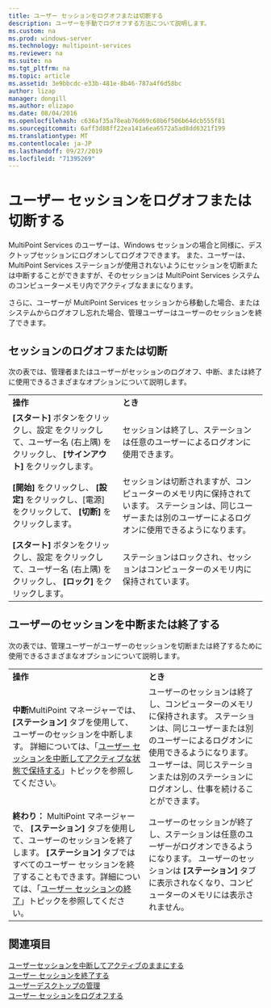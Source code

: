 ```yaml
---
title: ユーザー セッションをログオフまたは切断する
description: ユーザーを手動でログオフする方法について説明します。
ms.custom: na
ms.prod: windows-server
ms.technology: multipoint-services
ms.reviewer: na
ms.suite: na
ms.tgt_pltfrm: na
ms.topic: article
ms.assetid: 3e9bbcdc-e33b-481e-8b46-787a4f6d58bc
author: lizap
manager: dongill
ms.author: elizapo
ms.date: 08/04/2016
ms.openlocfilehash: c636af35a78eab76d69c68b6f506b64dcb555f81
ms.sourcegitcommit: 6aff3d88ff22ea141a6ea6572a5ad8dd6321f199
ms.translationtype: MT
ms.contentlocale: ja-JP
ms.lasthandoff: 09/27/2019
ms.locfileid: "71395269"
---
```

# <a name="log-off-or-disconnect-user-sessions"></a>ユーザー セッションをログオフまたは切断する
MultiPoint Services のユーザーは、Windows セッションの場合と同様に、デスクトップセッションにログオンしてログオフできます。 また、ユーザーは、MultiPoint Services ステーションが使用されないようにセッションを切断または中断することができますが、そのセッションは MultiPoint Services システムのコンピューターメモリ内でアクティブなままになります。  
  
さらに、ユーザーが MultiPoint Services セッションから移動した場合、またはシステムからログオフし忘れた場合、管理ユーザーはユーザーのセッションを終了できます。  
  
## <a name="logging-off-or-disconnecting-a-session"></a>セッションのログオフまたは切断  
次の表では、管理者またはユーザーがセッションのログオフ、中断、または終了に使用できるさまざまなオプションについて説明します。  
  
|||  
|-|-|  
|**操作**|**とき**|  
|**[スタート]** ボタンをクリックし、設定 をクリックして、ユーザー名 (右上隅) をクリックし、 **[サインアウト]** をクリックします。|セッションは終了し、ステーションは任意のユーザーによるログオンに使用できます。|  
|**[開始]** をクリックし、 **[設定]** をクリックし、[電源] をクリックして、 **[切断]** をクリックします。|セッションは切断されますが、コンピューターのメモリ内に保持されています。 ステーションは、同じユーザーまたは別のユーザーによるログオンに使用できるようになります。|  
|**[スタート]** ボタンをクリックし、設定 をクリックして、ユーザー名 (右上隅) をクリックし、 **[ロック]** をクリックします。|ステーションはロックされ、セッションはコンピューターのメモリ内に保持されています。|  
  
## <a name="suspending-or-ending-a-users-session"></a>ユーザーのセッションを中断または終了する  
次の表では、管理ユーザーがユーザーのセッションを切断または終了するために使用できるさまざまなオプションについて説明します。  
  
|||  
|-|-|  
|**操作**|**とき**|  
|**中断**MultiPoint マネージャーでは、 **[ステーション]** タブを使用して、ユーザーのセッションを中断します。 詳細については、「[ユーザー セッションを中断してアクティブな状態で保持する](Suspend-and-Leave-User-Session-Active.md)」トピックを参照してください。|ユーザーのセッションは終了し、コンピューターのメモリに保持されます。 ステーションは、同じユーザーまたは別のユーザーによるログオンに使用できるようになります。 ユーザーは、同じステーションまたは別のステーションにログオンし、仕事を続けることができます。|  
|**終わり：** MultiPoint マネージャーで、 **[ステーション]** タブを使用して、ユーザーのセッションを終了します。 **[ステーション]** タブではすべてのユーザー セッションを終了することもできます。詳細については、「[ユーザー セッションの終了](End-a-User-Session.md)」トピックを参照してください。|ユーザーのセッションが終了し、ステーションは任意のユーザーがログオンできるようになります。 ユーザーのセッションは **[ステーション]** タブに表示されなくなり、コンピューターのメモリには表示されません。|  
  
## <a name="see-also"></a>関連項目  
[ユーザーセッションを中断してアクティブのままにする](Suspend-and-Leave-User-Session-Active.md)  
[ユーザー セッションを終了する](End-a-User-Session.md)  
[ユーザーデスクトップの管理](manage-user-desktops-using-multipoint-dashboard.md)  
[ユーザー セッションをログオフする](Log-Off-User-Sessions.md)    